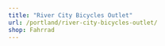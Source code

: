 ```yaml
---
title: "River City Bicycles Outlet"
url: /portland/river-city-bicycles-outlet/
shop: Fahrrad
---
```

